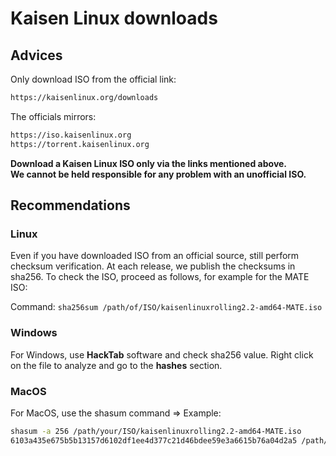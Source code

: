 # Kaisen Linux downloads

## Advices
Only download ISO from the official link:

```bash
https://kaisenlinux.org/downloads
```

The officials mirrors:

```bash
https://iso.kaisenlinux.org
https://torrent.kaisenlinux.org
```

**Download a Kaisen Linux ISO only via the links mentioned above.**  
**We cannot be held responsible for any problem with an unofficial ISO.**  

## Recommendations

### Linux
Even if you have downloaded ISO from an official source, still perform checksum verification.
At each release, we publish the checksums in sha256. To check the ISO, proceed as follows, for example for the MATE ISO:

Command: ```sha256sum /path/of/ISO/kaisenlinuxrolling2.2-amd64-MATE.iso```

### Windows
For Windows, use **HackTab** software and check sha256 value.
Right click on the file to analyze and go to the **hashes** section.

### MacOS

For MacOS, use the shasum command => Example:

```bash
shasum -a 256 /path/your/ISO/kaisenlinuxrolling2.2-amd64-MATE.iso
6103a435e675b5b13157d6102df1ee4d377c21d46bdee59e3a6615b76a04d2a5 /path/of/ISO/kaisenlinuxrolling2.2-amd64-MATE.iso
```
